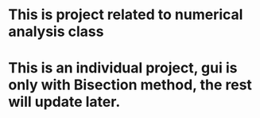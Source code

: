 # This is project related to numerical analysis class
# This is an individual project, gui is only with Bisection method, the rest will update later. 
